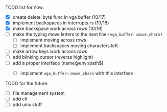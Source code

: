 TODO list for now:

- [x] create delete_byte func in vga buffer (10/17)
- [x] implement backspaces in interrupts.rs (10/18)
- [x] make backspace work across rows (10/19)
- [ ] make the typing move letters to the next line `(vga_buffer::move_chars)`
    - [ ] implement moving across rows 
    - [ ] implement backspaces moving characters left
- [ ] make arrow keys work across rows
- [ ] add blinking cursor (reverse highlight)
- [ ] add a proper interface (name@env:/path$)
    - [ ] implement `vga_buffer::move_chars` with this interface


TODO for the future:
- [ ] file management system
- [ ] add cli
- [ ] add unix stuff
